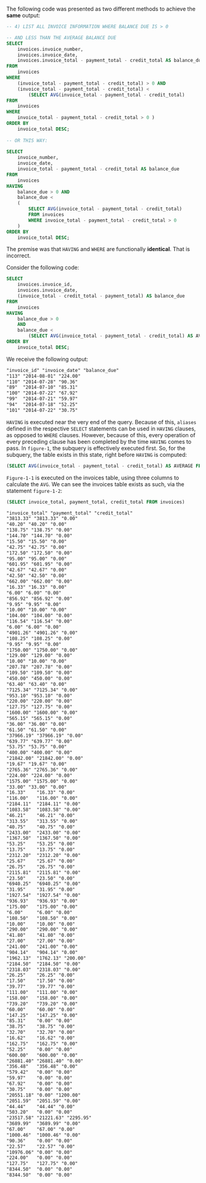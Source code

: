 The following code was presented as two different methods to achieve the **same** output:
```sql
-- 4) LIST ALL INVOICE INFORMATION WHERE BALANCE DUE IS > 0

-- AND LESS THAN THE AVERAGE BALANCE DUE
SELECT
	invoices.invoice_number,
	invoices.invoice_date,
	invoices.invoice_total - payment_total - credit_total AS balance_due
FROM
	invoices
WHERE
	(invoice_total - payment_total - credit_total) > 0 AND
	(invoice_total - payment_total - credit_total) <
		(SELECT AVG(invoice_total - payment_total - credit_total)
FROM 
	invoices
WHERE 
	invoice_total - payment_total - credit_total > 0 )
ORDER BY 
	invoice_total DESC;
  
-- OR THIS WAY:
  
SELECT
	invoice_number,
	invoice_date,
	invoice_total - payment_total - credit_total AS balance_due
FROM
	invoices
HAVING
	balance_due > 0 AND
	balance_due <
	(
		SELECT AVG(invoice_total - payment_total - credit_total)
		FROM invoices
		WHERE invoice_total - payment_total - credit_total > 0
	)
ORDER BY 
	invoice_total DESC;
```

The premise was that `HAVING` and `WHERE` are functionally **identical**. That is incorrect.

Consider the following code:
```sql {11} title="figure-1"
SELECT
	invoices.invoice_id,
	invoices.invoice_date,
	(invoice_total - credit_total - payment_total) AS balance_due
FROM
	invoices
HAVING
	balance_due > 0
	AND
	balance_due <
		(SELECT AVG(invoice_total - payment_total - credit_total) AS AVERAGE FROM invoices HAVING AVERAGE > 0)
ORDER BY
	invoice_total DESC;
```
We receive the following output:
```txt
"invoice_id" "invoice_date" "balance_due"
"113" "2014-08-01" "224.00"
"110" "2014-07-28" "90.36"
"89"  "2014-07-10" "85.31"
"100" "2014-07-22" "67.92"
"99"  "2014-07-21" "59.97"
"94"  "2014-07-18" "52.25"
"101" "2014-07-22" "30.75"
```
`HAVING` is executed near the very end of the query. Because of this, `aliases` defined in the respective `SELECT` statements can be used in `HAVING` clauses, as opposed to `WHERE` clauses. However, because of this, every operation of every preceding clause has been completed by the time `HAVING` comes to pass. In `figure-1`, the subquery is effectively executed first. So, for the subquery, the table exists in this state, right before `HAVING` is computed:

```sql title="figure-1-1"
(SELECT AVG(invoice_total - payment_total - credit_total) AS AVERAGE FROM invoices)
```

`Figure-1-1` is executed on the invoices table, using three columns to calculate the `AVG`. We can see the invoices table exists as such, via the statement `figure-1-2`:

```sql title="figure-1-2"
(SELECT invoice_total, payment_total, credit_total FROM invoices)
```
```txt
"invoice_total" "payment_total" "credit_total"
"3813.33" "3813.33" "0.00"
"40.20" "40.20" "0.00"
"138.75" "138.75" "0.00"
"144.70" "144.70" "0.00"
"15.50" "15.50" "0.00"
"42.75" "42.75" "0.00"
"172.50" "172.50" "0.00"
"95.00" "95.00" "0.00"
"601.95" "601.95" "0.00"
"42.67" "42.67" "0.00"
"42.50" "42.50" "0.00"
"662.00" "662.00" "0.00"
"16.33" "16.33" "0.00"
"6.00" "6.00" "0.00"
"856.92" "856.92" "0.00"
"9.95" "9.95" "0.00"
"10.00" "10.00" "0.00"
"104.00" "104.00" "0.00"
"116.54" "116.54" "0.00"
"6.00" "6.00" "0.00"
"4901.26" "4901.26" "0.00"
"108.25" "108.25" "0.00"
"9.95" "9.95" "0.00"
"1750.00" "1750.00" "0.00"
"129.00" "129.00" "0.00"
"10.00" "10.00" "0.00"
"207.78" "207.78" "0.00"
"109.50" "109.50" "0.00"
"450.00" "450.00" "0.00"
"63.40" "63.40" "0.00"
"7125.34" "7125.34" "0.00"
"953.10" "953.10" "0.00"
"220.00" "220.00" "0.00"
"127.75" "127.75" "0.00"
"1600.00" "1600.00" "0.00"
"565.15" "565.15" "0.00"
"36.00" "36.00" "0.00"
"61.50" "61.50" "0.00"
"37966.19" "37966.19" "0.00"
"639.77" "639.77" "0.00"
"53.75" "53.75" "0.00"
"400.00" "400.00" "0.00"
"21842.00" "21842.00" "0.00"
"19.67" "19.67" "0.00"
"2765.36" "2765.36" "0.00"
"224.00" "224.00" "0.00"
"1575.00" "1575.00" "0.00"
"33.00" "33.00" "0.00"
"16.33"    "16.33" "0.00"
"116.00"   "116.00" "0.00"
"2184.11"  "2184.11" "0.00"
"1083.58"  "1083.58" "0.00"
"46.21"    "46.21" "0.00"
"313.55"   "313.55" "0.00"
"40.75"    "40.75" "0.00"
"2433.00"  "2433.00" "0.00"
"1367.50"  "1367.50" "0.00"
"53.25"    "53.25" "0.00"
"13.75"    "13.75" "0.00"
"2312.20"  "2312.20" "0.00"
"25.67"    "25.67" "0.00"
"26.75"    "26.75" "0.00"
"2115.81"  "2115.81" "0.00"
"23.50"    "23.50" "0.00"
"6940.25"  "6940.25" "0.00"
"31.95"    "31.95" "0.00"
"1927.54"  "1927.54" "0.00"
"936.93"   "936.93" "0.00"
"175.00"   "175.00" "0.00"
"6.00"     "6.00" "0.00"
"108.50"   "108.50" "0.00"
"10.00"    "10.00" "0.00"
"290.00"   "290.00" "0.00"
"41.80"    "41.80" "0.00"
"27.00"    "27.00" "0.00"
"241.00"   "241.00" "0.00"
"904.14"   "904.14" "0.00"
"1962.13"  "1762.13" "200.00"
"2184.50"  "2184.50" "0.00"
"2318.03"  "2318.03" "0.00"
"26.25"    "26.25" "0.00"
"17.50"    "17.50" "0.00"
"39.77"    "39.77" "0.00"
"111.00"   "111.00" "0.00"
"158.00"   "158.00" "0.00"
"739.20"   "739.20" "0.00"
"60.00"    "60.00" "0.00"
"147.25"   "147.25" "0.00"
"85.31"    "0.00" "0.00"
"38.75"    "38.75" "0.00"
"32.70"    "32.70" "0.00"
"16.62"    "16.62" "0.00"
"162.75"   "162.75" "0.00"
"52.25"    "0.00" "0.00"
"600.00"   "600.00" "0.00"
"26881.40" "26881.40" "0.00"
"356.48"   "356.48" "0.00"
"579.42"   "0.00" "0.00"
"59.97"    "0.00" "0.00"
"67.92"    "0.00" "0.00"
"30.75"    "0.00" "0.00"
"20551.18" "0.00" "1200.00"
"2051.59"  "2051.59" "0.00"
"44.44"    "44.44" "0.00"
"503.20"   "0.00" "0.00"
"23517.58" "21221.63" "2295.95"
"3689.99"  "3689.99" "0.00"
"67.00"    "67.00" "0.00"
"1000.46"  "1000.46" "0.00"
"90.36"    "0.00" "0.00"
"22.57"    "22.57" "0.00"
"10976.06" "0.00" "0.00"
"224.00"   "0.00" "0.00"
"127.75"   "127.75" "0.00"
"8344.50"  "0.00" "0.00"
"8344.50"  "0.00" "0.00"
```

